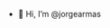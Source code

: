 - 👋 Hi, I’m @jorgearmas

<!---
jorgearmas/jorgearmas is a ✨ special ✨ repository because its `README.md` (this file) appears on your GitHub profile.
You can click the Preview link to take a look at your changes.
--->
